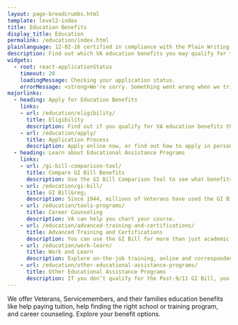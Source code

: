 ```yaml
---
layout: page-breadcrumbs.html
template: level2-index
title: Education Benefits
display_title: Education
permalink: /education/index.html
plainlanguage: 12-02-16 certified in compliance with the Plain Writing Act
description: Find out which VA education benefits you may qualify for through the GI Bill and other educational assistance programs—and start your online application today.
widgets:
  - root: react-applicationStatus
    timeout: 20
    loadingMessage: Checking your application status.
    errorMessage: <strong>We're sorry. Something went wrong when we tried to load your saved application.</strong><br/>Please try refreshing your browser in a few minutes.
majorlinks:
  - heading: Apply for Education Benefits
    links:
    - url: /education/eligibility/
      title: Eligibility
      description: Find out if you qualify for VA education benefits through the GI Bill program and other educational assistance programs.
    - url: /education/apply/
      title: Application Process
      description: Apply online now, or find out how to apply in person or by mail.
  - heading: Learn about Educational Assistance Programs
    links:
    - url: /gi-bill-comparison-tool/
      title: Compare GI Bill Benefits
      description: Use the GI Bill Comparison Tool to see what benefits you’ll get at the school you want to attend.
    - url: /education/gi-bill/
      title: GI Bill&reg;
      description: Since 1944, millions of Veterans have used the GI Bill to pay for college.
    - url: /education/tools-programs/
      title: Career Counseling
      description: VA can help you chart your course.
    - url: /education/advanced-training-and-certifications/
      title: Advanced Training and Certifications
      description: You can use the GI Bill for more than just academic programs.
    - url: /education/work-learn/
      title: Work and Learn
      description: Explore on-the-job training, online and correspondence study, and other programs.
    - url: /education/other-educational-assistance-programs/
      title: Other Educational Assistance Programs
      description: If you don’t qualify for the Post-9/11 GI Bill, you can apply for education benefits through VEAP and Call to Service. REAP ended in 2015, but some benefits stay in place for a couple more years.
---
```


<div class="va-introtext">

We offer Veterans, Servicemembers, and their families education benefits like help paying tuition, help finding the right school or training program, and career counseling. Explore your benefit options.   

</div>
<div id="react-applicationStatus" data-hide-apply-button></div>
